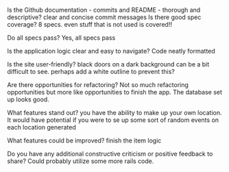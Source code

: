 Is the Github documentation - commits and README - thorough and descriptive?
 clear and concise commit messages
Is there good spec coverage?
  8 specs. even stuff that is not used is covered!!

Do all specs pass?
  Yes, all specs pass

Is the application logic clear and easy to navigate?
  Code neatly formatted

Is the site user-friendly?
  black doors on a dark background can be a bit difficult to see. perhaps add a white outline to prevent this?

Are there opportunities for refactoring?
  Not so much refactoring opportunities but more like opportunities to finish the app. The database set up looks good.

What features stand out?
  you have the ability to make up your own location. It would have potential if you were to se up some sort of random events on each location generated

What features could be improved?
  finish the item logic

Do you have any additional constructive criticism or positive feedback to share?
  Could probably utilize some more rails code.
